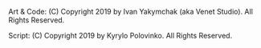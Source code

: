 Art & Code: (C) Copyright 2019 by Ivan Yakymchak (aka Venet Studio). All Rights Reserved. 

Script: (C) Copyright 2019 by Kyrylo Polovinko. All Rights Reserved. 
